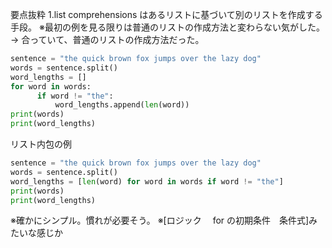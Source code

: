要点抜粋
1.list comprehensions はあるリストに基づいて別のリストを作成する手段。
※最初の例を見る限りは普通のリストの作成方法と変わらない気がした。
→ 合っていて、普通のリストの作成方法だった。

```python
sentence = "the quick brown fox jumps over the lazy dog"
words = sentence.split()
word_lengths = []
for word in words:
      if word != "the":
          word_lengths.append(len(word))
print(words)
print(word_lengths)
```

リスト内包の例

```python
sentence = "the quick brown fox jumps over the lazy dog"
words = sentence.split()
word_lengths = [len(word) for word in words if word != "the"]
print(words)
print(word_lengths)
```

※確かにシンプル。慣れが必要そう。
※[ロジック　 for の初期条件　条件式]みたいな感じか
